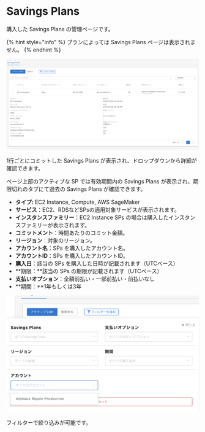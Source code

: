 # Savings Plans

購入した Savings Plans の管理ページです。

{% hint style="info" %}
プランによっては Savings Plans ページは表示されません。
{% endhint %}

![](../../.gitbook/assets/Wave-2.png)

1行ごとにコミットした Savings Plans が表示され、ドロップダウンから詳細が確認できます。

ページ上部のアクティブな SP では有効期間内の Savings Plans が表示され、期限切れのタブにて過去の Savings Plans が確認できます。

* **タイプ:** EC2 Instance, Compute, AWS SageMaker
* **サービス**：EC2、RDSなどSPsの適用対象サービスが表示されます。
* **インスタンスファミリー**：EC2 Instance SPs の場合は購入したインスタンスファミリーが表示されます。
* **コミットメント**：時間あたりのコミット金額。
* **リージョン**：対象のリージョン。
* **アカウント名**：SPs を購入したアカウント名。
* **アカウントID**：SPs を購入したアカウントID。
* **購入日**：該当の SPs を購入した日時が記載されます（UTCベース）
* **期限：**該当の SPs の期限が記載されます（UTCベース）
* **支払いオプション**：全額前払い・一部前払い・前払いなし
* **期間：**1年もしくは3年

![](<../../.gitbook/assets/Wave-3 (1).png>)

フィルターで絞り込みが可能です。
